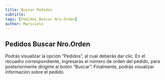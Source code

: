 ```yaml
---
title: Buscar Pedidos
subtitle: 
tags: [Pedidos_Buscar Nro.Orden]
author: Maricielo
---
```


## Pedidos Buscar Nro.Orden
Podrás visualizar la opción “Pedidos”, al cual deberás dar clic.
En el recuadro correspondiente, ingresarás el número de orden del pedido, para posteriormente dirigirte al botón “Buscar”.
Finalmente, podrás visualizar información sobre el pedido.
